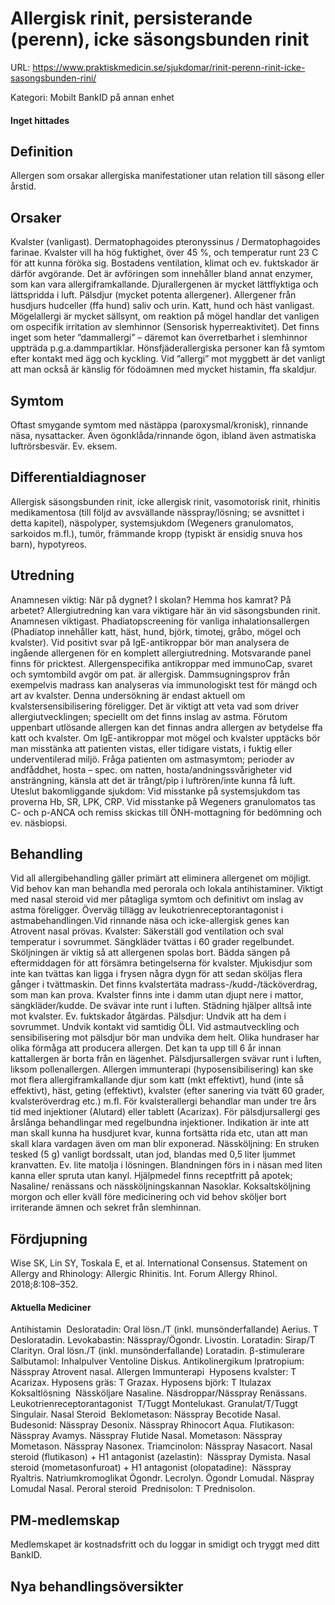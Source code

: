 # Allergisk rinit, persisterande (perenn), icke säsongsbunden rinit

URL: https://www.praktiskmedicin.se/sjukdomar/rinit-perenn-rinit-icke-sasongsbunden-rini/



Kategori: Mobilt BankID på annan enhet

#### Inget hittades

## Definition

Allergen som orsakar allergiska manifestationer utan relation till säsong eller årstid.

## Orsaker

Kvalster (vanligast). Dermatophagoides pteronyssinus / Dermatophagoides farinae. Kvalster vill ha hög fuktighet, över 45 %, och temperatur runt 23 C för att kunna föröka sig. Bostadens ventilation, klimat och ev. fuktskador är därför avgörande. Det är avföringen som innehåller bland annat enzymer, som kan vara allergiframkallande. Djurallergenen är mycket lättflyktiga och lättspridda i luft.
Pälsdjur (mycket potenta allergener). Allergener från husdjurs hudceller (ffa hund) saliv och urin. Katt, hund och häst vanligast.
Mögelallergi är mycket sällsynt, om reaktion på mögel handlar det vanligen om ospecifik irritation av slemhinnor (Sensorisk hyperreaktivitet). Det finns inget som heter ”dammallergi” – däremot kan överretbarhet i slemhinnor uppträda p.g.a.dammpartiklar.
Hönsfjäderallergiska personer kan få symtom efter kontakt med ägg och kyckling.
Vid ”allergi” mot myggbett är det vanligt att man också är känslig för födoämnen med mycket histamin, ffa skaldjur.

## Symtom

Oftast smygande symtom med nästäppa (paroxysmal/kronisk), rinnande näsa, nysattacker. Även ögonklåda/rinnande ögon, ibland även astmatiska luftrörsbesvär. Ev. eksem.

## Differentialdiagnoser

Allergisk säsongsbunden rinit, icke allergisk rinit, vasomotorisk rinit, rhinitis medikamentosa (till följd av avsvällande nässpray/lösning; se avsnittet i detta kapitel), näspolyper, systemsjukdom (Wegeners granulomatos, sarkoidos m.fl.), tumör, främmande kropp (typiskt är ensidig snuva hos barn), hypotyreos.

## Utredning

Anamnesen viktig: När på dygnet? I skolan? Hemma hos kamrat? På arbetet? Allergiutredning kan vara viktigare här än vid säsongsbunden rinit. Anamnesen viktigast. Phadiatopscreening för vanliga inhalationsallergen (Phadiatop innehåller katt, häst, hund, björk, timotej, gråbo, mögel och kvalster). Vid positivt svar på IgE-antikroppar bör man analysera de ingående allergenen för en komplett allergiutredning. Motsvarande panel finns för pricktest. Allergenspecifika antikroppar med immunoCap, svaret och symtombild avgör om pat. är allergisk. Dammsugningsprov från exempelvis madrass kan analyseras via immunologiskt test för mängd och art av kvalster. Denna undersökning är endast aktuell om kvalstersensibilisering föreligger.
Det är viktigt att veta vad som driver allergiutvecklingen; speciellt om det finns inslag av astma. Förutom uppenbart utlösande allergen kan det finnas andra allergen av betydelse ffa katt och kvalster. Om IgE-antikroppar mot mögel och kvalster upptäcks bör man misstänka att patienten vistas, eller tidigare vistats, i fuktig eller underventilerad miljö.
Fråga patienten om astmasymtom; perioder av andfåddhet, hosta – spec. om natten, hosta/andningssvårigheter vid ansträngning, känsla att det är trångt/pip i luftrören/inte kunna få luft.
Uteslut bakomliggande sjukdom: Vid misstanke på systemsjukdom tas proverna Hb, SR, LPK, CRP. Vid misstanke på Wegeners granulomatos tas C- och p-ANCA och remiss skickas till ÖNH-mottagning för bedömning och ev. näsbiopsi.

## Behandling

Vid all allergibehandling gäller primärt att eliminera allergenet om möjligt. Vid behov kan man behandla med perorala och lokala antihistaminer. Viktigt med nasal steroid vid mer påtagliga symtom och definitivt om inslag av astma föreligger. Överväg tillägg av leukotrienreceptorantagonist i astmabehandlingen.Vid rinnande näsa och icke-allergisk genes kan Atrovent nasal prövas.
Kvalster: Säkerställ god ventilation och sval temperatur i sovrummet. Sängkläder tvättas i 60 grader regelbundet. Sköljningen är viktig så att allergenen spolas bort. Bädda sängen på eftermiddagen för att försämra betingelserna för kvalster. Mjukisdjur som inte kan tvättas kan ligga i frysen några dygn för att sedan sköljas flera gånger i tvättmaskin. Det finns kvalstertäta madrass-/kudd-/täcköverdrag, som man kan prova. Kvalster finns inte i damm utan djupt nere i mattor, sängkläder/kudde. De svävar inte runt i luften. Städning hjälper alltså inte mot kvalster. Ev. fuktskador åtgärdas.
Pälsdjur: Undvik att ha dem i sovrummet. Undvik kontakt vid samtidig ÖLI. Vid astmautveckling och sensibilisering mot pälsdjur bör man undvika dem helt. Olika hundraser har olika förmåga att producera allergen. Det kan ta upp till 6 år innan kattallergen är borta från en lägenhet. Pälsdjursallergen svävar runt i luften, liksom pollenallergen.
Allergen immunterapi (hyposensibilisering) kan ske mot flera allergiframkallande djur som katt (mkt effektivt), hund (inte så effektivt), häst, geting (effektivt), kvalster (efter sanering via tvätt 60 grader, kvalsteröverdrag etc.) m.fl. För kvalsterallergi behandlar man under tre års tid med injektioner (Alutard) eller tablett (Acarizax). För pälsdjursallergi ges årslånga behandlingar med regelbundna injektioner. Indikation är inte att man skall kunna ha husdjuret kvar, kunna fortsätta rida etc, utan att man skall klara vardagen även om man blir exponerad.
Nässköljning: En struken tesked (5 g) vanligt bordssalt, utan jod, blandas med 0,5 liter ljummet kranvatten. Ev. lite matolja i lösningen. Blandningen förs in i näsan med liten kanna eller spruta utan kanyl. Hjälpmedel finns receptfritt på apotek; Nasaline/ renässans och nässköljningskannan Nasoklar. Koksaltsköljning morgon och eller kväll före medicinering och vid behov sköljer bort irriterande ämnen och sekret från slemhinnan.

## Fördjupning

Wise SK, Lin SY, Toskala E, et al. International Consensus. Statement on Allergy and Rhinology: Allergic Rhinitis. Int. Forum Allergy Rhinol. 2018;8:108–352.

#### Aktuella Mediciner

Antihistamin 
Desloratadin: Oral lösn./T (inkl. munsönderfallande) Aerius. T Desloratadin.
Levokabastin: Nässpray/Ögondr. Livostin.
Loratadin: Sirap/T Clarityn. Oral lösn./T (inkl. munsönderfallande) Loratadin.
β-stimulerare
Salbutamol: Inhalpulver Ventoline Diskus.
Antikolinergikum
Ipratropium: Nässpray Atrovent nasal.
Allergen Immunterapi 
Hyposens kvalster: T Acarizax.
Hyposens gräs: T Grazax.
Hyposens björk: T Itulazax
Koksaltlösning 
Nässköljare Nasaline. Näsdroppar/Nässpray Renässans.
Leukotrienreceptorantagonist 
T/Tuggt Montelukast. Granulat/T/Tuggt Singulair.
Nasal Steroid 
Beklometason: Nässpray Becotide Nasal.
Budesonid: Nässpray Desonix. Nässpray Rhinocort Aqua.
Flutikason: Nässpray Avamys. Nässpray Flutide Nasal.
Mometason: Nässpray Mometason. Nässpray Nasonex.
Triamcinolon: Nässpray Nasacort.
Nasal steroid (flutikason) + H1 antagonist (azelastin): 
Nässpray Dymista.
Nasal steroid (mometasonfuroat) + H1 antagonist (olopatadine): 
Nässpray Ryaltris.
Natriumkromoglikat
Ögondr. Lecrolyn. Ögondr Lomudal. Näspray Lomudal Nasal.
Peroral steroid 
Prednisolon: T Prednisolon.

## PM-medlemskap

Medlemskapet är kostnadsfritt och du loggar in smidigt och tryggt med ditt BankID.

## Nya behandlingsöversikter

